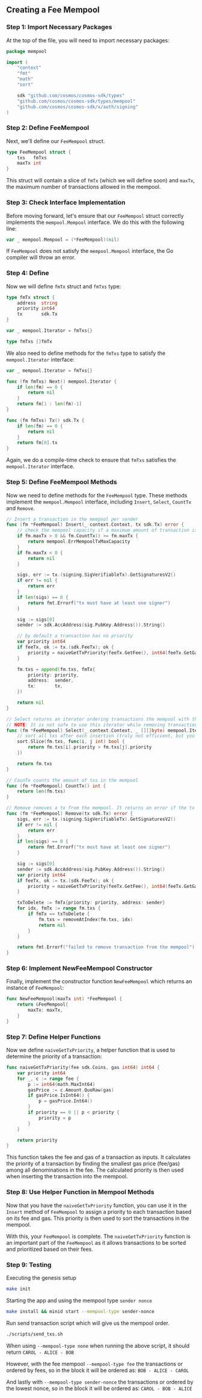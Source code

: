 ## Creating a Fee Mempool

### Step 1: Import Necessary Packages

At the top of the file, you will need to import necessary packages:

```go
package mempool

import (
	"context"
	"fmt"
	"math"
	"sort"

	sdk "github.com/cosmos/cosmos-sdk/types"
	"github.com/cosmos/cosmos-sdk/types/mempool"
	"github.com/cosmos/cosmos-sdk/x/auth/signing"
)

```

### Step 2: Define FeeMempool

Next, we'll define our `FeeMempool` struct.

```go
type FeeMempool struct {
	txs   fmTxs
	maxTx int
}
```

This struct will contain a slice of `fmTx` (which we will define soon) and `maxTx`, the maximum number of transactions allowed in the mempool.

### Step 3: Check Interface Implementation

Before moving forward, let's ensure that our `FeeMempool` struct correctly implements the `mempool.Mempool` interface. We do this with the following line:

```go
var _ mempool.Mempool = (*FeeMempool)(nil)
```

If `FeeMempool` does not satisfy the `mempool.Mempool` interface, the Go compiler will throw an error.

### Step 4: Define

Now we will define `fmTx` struct and `fmTxs` type:

```go
type fmTx struct {
	address  string
	priority int64
	tx       sdk.Tx
}

var _ mempool.Iterator = fmTxs{}

type fmTxs []fmTx
```

We also need to define methods for the `fmTxs` type to satisfy the `mempool.Iterator` interface:

```go
var _ mempool.Iterator = fmTxs{}

func (fm fmTxs) Next() mempool.Iterator {
	if len(fm) == 0 {
		return nil
	}
	return fm[1 : len(fm)-1]
}

func (fm fmTxs) Tx() sdk.Tx {
	if len(fm) == 0 {
		return nil
	}
	return fm[0].tx
}

```

Again, we do a compile-time check to ensure that `fmTxs` satisfies the `mempool.Iterator` interface.

### Step 5: Define FeeMempool Methods

Now we need to define methods for the `FeeMempool` type. These methods implement the `mempool.Mempool` interface, including `Insert`, `Select`, `CountTx` and `Remove`.

```go
// Insert a transaction in the mempool per sender
func (fm *FeeMempool) Insert(_ context.Context, tx sdk.Tx) error {
	// check the mempool capacity if a maximum amount of transaction is set
	if fm.maxTx > 0 && fm.CountTx() >= fm.maxTx {
		return mempool.ErrMempoolTxMaxCapacity
	}
	if fm.maxTx < 0 {
		return nil
	}

	sigs, err := tx.(signing.SigVerifiableTx).GetSignaturesV2()
	if err != nil {
		return err
	}
	if len(sigs) == 0 {
		return fmt.Errorf("tx must have at least one signer")
	}

	sig := sigs[0]
	sender := sdk.AccAddress(sig.PubKey.Address()).String()

	// by default a transaction has no priority
	var priority int64
	if feeTx, ok := tx.(sdk.FeeTx); ok {
		priority = naiveGetTxPriority(feeTx.GetFee(), int64(feeTx.GetGas()))
	}

	fm.txs = append(fm.txs, fmTx{
		priority: priority,
		address:  sender,
		tx:       tx,
	})

	return nil
}

// Select returns an iterator ordering transactions the mempool with the highest fee.
// NOTE: It is not safe to use this iterator while removing transactions from the underlying mempool.
func (fm *FeeMempool) Select(_ context.Context, _ [][]byte) mempool.Iterator {
	// sort all txs after each insertion (truly not efficient, but you get it)
	sort.Slice(fm.txs, func(i, j int) bool {
		return fm.txs[i].priority > fm.txs[j].priority
	})

	return fm.txs
}

// CounTx counts the amount of txs in the mempool
func (fm *FeeMempool) CountTx() int {
	return len(fm.txs)
}

// Remove removes a tx from the mempool. It returns an error if the tx does not have at least one signer or the tx was not found in the pool.
func (fm *FeeMempool) Remove(tx sdk.Tx) error {
	sigs, err := tx.(signing.SigVerifiableTx).GetSignaturesV2()
	if err != nil {
		return err
	}
	if len(sigs) == 0 {
		return fmt.Errorf("tx must have at least one signer")
	}

	sig := sigs[0]
	sender := sdk.AccAddress(sig.PubKey.Address()).String()
	var priority int64
	if feeTx, ok := tx.(sdk.FeeTx); ok {
		priority = naiveGetTxPriority(feeTx.GetFee(), int64(feeTx.GetGas())) // we will complete naiveGetTxPriority in the next steps
	}

	txToDelete := fmTx{priority: priority, address: sender}
	for idx, fmTx := range fm.txs {
		if fmTx == txToDelete {
			fm.txs = removeAtIndex(fm.txs, idx)
			return nil
		}
	}

	return fmt.Errorf("failed to remove transaction from the mempool")
}
```

### Step 6: Implement NewFeeMempool Constructor

Finally, implement the constructor function `NewFeeMempool` which returns an instance of `FeeMempool`:

```go
func NewFeeMempool(maxTx int) *FeeMempool {
	return &FeeMempool{
        maxTx: maxTx,
    }
}

```

### Step 7: Define Helper Functions

Now we define `naiveGetTxPriority`, a helper function that is used to determine the priority of a transaction:

```go
func naiveGetTxPriority(fee sdk.Coins, gas int64) int64 {
	var priority int64
	for _, c := range fee {
		p := int64(math.MaxInt64)
		gasPrice := c.Amount.QuoRaw(gas)
		if gasPrice.IsInt64() {
			p = gasPrice.Int64()
		}
		if priority == 0 || p < priority {
			priority = p
		}
	}

	return priority
}

```
This function takes the fee and gas of a transaction as inputs. It calculates the priority of a transaction by finding the smallest gas price (fee/gas) among all denominations in the fee. The calculated priority is then used when inserting the transaction into the mempool.

### Step 8: Use Helper Function in Mempool Methods

Now that you have the `naiveGetTxPriority` function, you can use it in the `Insert` method of `FeeMempool` to assign a priority to each transaction based on its fee and gas. This priority is then used to sort the transactions in the mempool.

With this, your `FeeMempool` is complete. The `naiveGetTxPriority` function is an important part of the `FeeMempool` as it allows transactions to be sorted and prioritized based on their fees.


### Step 9: Testing

Executing the genesis setup

```bash
make init
```

Starting the app and using the mempool type `sender nonce`

```bash
make install && minid start --mempool-type sender-nonce
```

Run send transaction script which will give us the mempool order.

```bash
./scripts/send_txs.sh
```

When using `--mempool-type none` when running the above script, it should return 
`CAROL - ALICE - BOB`

However, with the fee mempool `--mempool-type fee` the transactions or ordered by fees, so in the block it will be ordered as: `BOB - ALICE - CAROL`

And lastly with `--mempool-type sender-nonce` the transactions or ordered by the lowest nonce, so in the block it will be ordered as:
`CAROL - BOB - ALICE`


